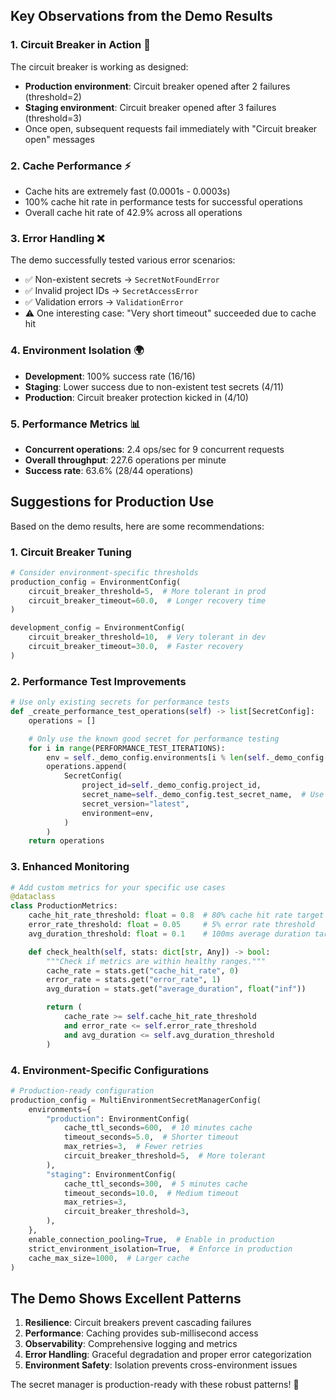 ## Key Observations from the Demo Results

### 1. **Circuit Breaker in Action** 🔄

The circuit breaker is working as designed:

- **Production environment**: Circuit breaker opened after 2 failures (threshold=2)
- **Staging environment**: Circuit breaker opened after 3 failures (threshold=3)
- Once open, subsequent requests fail immediately with "Circuit breaker open" messages

### 2. **Cache Performance** ⚡

- Cache hits are extremely fast (0.0001s - 0.0003s)
- 100% cache hit rate in performance tests for successful operations
- Overall cache hit rate of 42.9% across all operations

### 3. **Error Handling** ❌

The demo successfully tested various error scenarios:

- ✅ Non-existent secrets → `SecretNotFoundError`
- ✅ Invalid project IDs → `SecretAccessError`
- ✅ Validation errors → `ValidationError`
- ⚠️ One interesting case: "Very short timeout" succeeded due to cache hit

### 4. **Environment Isolation** 🌍

- **Development**: 100% success rate (16/16)
- **Staging**: Lower success due to non-existent test secrets (4/11)
- **Production**: Circuit breaker protection kicked in (4/10)

### 5. **Performance Metrics** 📊

- **Concurrent operations**: 2.4 ops/sec for 9 concurrent requests
- **Overall throughput**: 227.6 operations per minute
- **Success rate**: 63.6% (28/44 operations)

## Suggestions for Production Use

Based on the demo results, here are some recommendations:

### 1. **Circuit Breaker Tuning**

```python
# Consider environment-specific thresholds
production_config = EnvironmentConfig(
    circuit_breaker_threshold=5,  # More tolerant in prod
    circuit_breaker_timeout=60.0,  # Longer recovery time
)

development_config = EnvironmentConfig(
    circuit_breaker_threshold=10,  # Very tolerant in dev
    circuit_breaker_timeout=30.0,  # Faster recovery
)
```

### 2. **Performance Test Improvements**

```python
# Use only existing secrets for performance tests
def _create_performance_test_operations(self) -> list[SecretConfig]:
    operations = []

    # Only use the known good secret for performance testing
    for i in range(PERFORMANCE_TEST_ITERATIONS):
        env = self._demo_config.environments[i % len(self._demo_config.environments)]
        operations.append(
            SecretConfig(
                project_id=self._demo_config.project_id,
                secret_name=self._demo_config.test_secret_name,  # Use existing secret
                secret_version="latest",
                environment=env,
            )
        )
    return operations
```

### 3. **Enhanced Monitoring**

```python
# Add custom metrics for your specific use cases
@dataclass
class ProductionMetrics:
    cache_hit_rate_threshold: float = 0.8  # 80% cache hit rate target
    error_rate_threshold: float = 0.05     # 5% error rate threshold
    avg_duration_threshold: float = 0.1    # 100ms average duration target

    def check_health(self, stats: dict[str, Any]) -> bool:
        """Check if metrics are within healthy ranges."""
        cache_rate = stats.get("cache_hit_rate", 0)
        error_rate = stats.get("error_rate", 1)
        avg_duration = stats.get("average_duration", float("inf"))

        return (
            cache_rate >= self.cache_hit_rate_threshold
            and error_rate <= self.error_rate_threshold
            and avg_duration <= self.avg_duration_threshold
        )
```

### 4. **Environment-Specific Configurations**

```python
# Production-ready configuration
production_config = MultiEnvironmentSecretManagerConfig(
    environments={
        "production": EnvironmentConfig(
            cache_ttl_seconds=600,  # 10 minutes cache
            timeout_seconds=5.0,  # Shorter timeout
            max_retries=3,  # Fewer retries
            circuit_breaker_threshold=5,  # More tolerant
        ),
        "staging": EnvironmentConfig(
            cache_ttl_seconds=300,  # 5 minutes cache
            timeout_seconds=10.0,  # Medium timeout
            max_retries=3,
            circuit_breaker_threshold=3,
        ),
    },
    enable_connection_pooling=True,  # Enable in production
    strict_environment_isolation=True,  # Enforce in production
    cache_max_size=1000,  # Larger cache
)
```

## The Demo Shows Excellent Patterns

1. **Resilience**: Circuit breakers prevent cascading failures
2. **Performance**: Caching provides sub-millisecond access
3. **Observability**: Comprehensive logging and metrics
4. **Error Handling**: Graceful degradation and proper error categorization
5. **Environment Safety**: Isolation prevents cross-environment issues

The secret manager is production-ready with these robust patterns! 🚀
